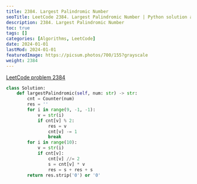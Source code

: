 ```yaml
---
title: 2384. Largest Palindromic Number
seoTitle: LeetCode 2384. Largest Palindromic Number | Python solution and explanation
description: 2384. Largest Palindromic Number
toc: true
tags: []
categories: [Algorithms, LeetCode]
date: 2024-01-01
lastMod: 2024-01-01
featuredImage: https://picsum.photos/700/155?grayscale
weight: 2384
---
```


[LeetCode problem 2384](https://leetcode.com/problems/largest-palindromic-number/)

```python
class Solution:
    def largestPalindromic(self, num: str) -> str:
        cnt = Counter(num)
        res = ''
        for i in range(9, -1, -1):
            v = str(i)
            if cnt[v] % 2:
                res = v
                cnt[v] -= 1
                break
        for i in range(10):
            v = str(i)
            if cnt[v]:
                cnt[v] //= 2
                s = cnt[v] * v
                res = s + res + s
        return res.strip('0') or '0'

```
